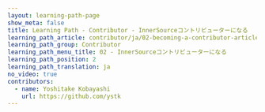 ```yaml
---
layout: learning-path-page
show_meta: false
title: Learning Path - Contributor - InnerSourceコントリビューターになる
learning_path_article: contributor/ja/02-becoming-a-contributor-article-ja.asciidoc
learning_path_group: Contributor
learning_path_menu_title: 02 - InnerSourceコントリビューターになる
learning_path_position: 2
learning_path_translation: ja
no_video: true
contributors:
  - name: Yoshitake Kobayashi
    url: https://github.com/ystk
---
```

<!--- This file autogenerated from https://github.com/InnerSourceCommons/InnerSourceLearningPath/blob/master/scripts/generate_learning_path_markdown.js -->